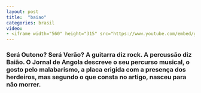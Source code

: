 ```yaml
---
layout: post
title:  "baiao"
categories: brasil
video: 
- <iframe width="560" height="315" src="https://www.youtube.com/embed/gbuwgXUaJM4?rel=0&amp;showinfo=0" frameborder="0" allow="autoplay; encrypted-media" allowfullscreen></iframe>
---
```


### Será Outono? Será Verão? A guitarra diz rock. A percussão diz Baião. O Jornal de Angola descreve o seu percurso musical, o gosto pelo malabarismo, a placa erigida com a presença dos herdeiros, mas segundo o que consta no artigo, nasceu para não morrer.
